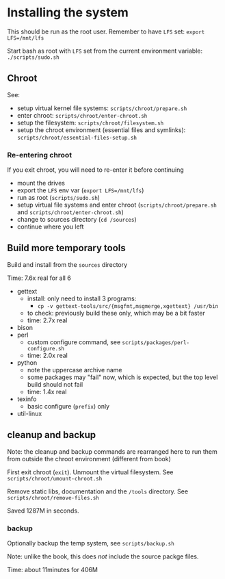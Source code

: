# Installing the system

This should be run as the root user. Remember to have `LFS` set: `export LFS=/mnt/lfs`

Start bash as root with `LFS` set from the current environment variable: `./scripts/sudo.sh`

## Chroot

See:

- setup virtual kernel file systems: `scripts/chroot/prepare.sh`
- enter chroot: `scripts/chroot/enter-chroot.sh`
- setup the filesystem: `scripts/chroot/filesystem.sh`
- setup the chroot environment (essential files and symlinks): `scripts/chroot/essential-files-setup.sh`

### Re-entering chroot

If you exit chroot, you will need to re-enter it before continuing

- mount the drives
- export the `LFS` env var (`export LFS=/mnt/lfs`)
- run as root (`scripts/sudo.sh`)
- setup virtual file systems and enter chroot (`scripts/chroot/prepare.sh` and `scripts/chroot/enter-chroot.sh`)
- change to sources directory (`cd /sources`)
- continue where you left

## Build more temporary tools

Build and install from the `sources` directory

Time: 7.6x real for all 6

- gettext
    - install: only need to install 3 programs:
        - `cp -v gettext-tools/src/{msgfmt,msgmerge,xgettext} /usr/bin`
    - to check: previously build these only, which may be a bit faster
    - time: 2.7x real
- bison
- perl
    - custom configure command, see `scripts/packages/perl-configure.sh`
    - time: 2.0x real
- python
    - note the uppercase archive name
    - some packages may "fail" now, which is expected, but the top level build should not fail
    - time: 1.4x real
- texinfo
    - basic configure (`prefix`) only
- util-linux

## cleanup and backup

Note: the cleanup and backup commands are rearranged here to run them from outside the chroot environment (different from book)

First exit chroot (`exit`). Unmount the virtual filesystem. See `scripts/chroot/umount-chroot.sh`

Remove static libs, documentation and the `/tools` directory. See `scripts/chroot/remove-files.sh`

Saved 1287M in seconds.

### backup

Optionally backup the temp system, see `scripts/backup.sh`

Note: unlike the book, this does _not_ include the source packge files.

Time: about 11minutes for 406M
